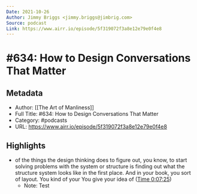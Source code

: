 ```yaml
---
Date: 2021-10-26
Author: Jimmy Briggs <jimmy.briggs@jimbrig.com>
Source: podcast
Link: https://www.airr.io/episode/5f319072f3a8e12e79e0f4e8
---
```

# #634: How to Design Conversations That Matter

## Metadata
- Author: [[The Art of Manliness]]
- Full Title: #634: How to Design Conversations That Matter
- Category: #podcasts
- URL: https://www.airr.io/episode/5f319072f3a8e12e79e0f4e8

## Highlights
- of the things the design thinking does to figure out, you know, to start solving problems with the system or structure is finding out what the structure system looks like in the first place. And in your book, you sort of layout. You kind of your You give your idea of ([Time 0:07:25](https://www.airr.io/quote/5f372da5a7c7e0db8299a8f3))
    - Note: Test
